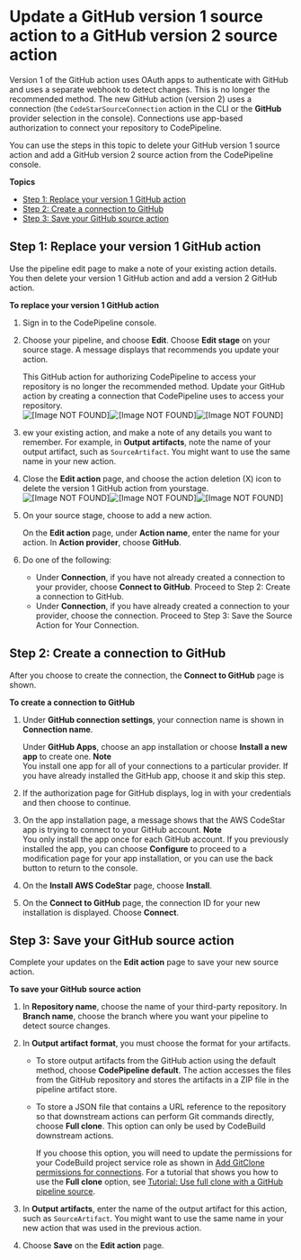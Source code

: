 # Update a GitHub version 1 source action to a GitHub version 2 source action<a name="update-github-action-connections"></a>

Version 1 of the GitHub action uses OAuth apps to authenticate with GitHub and uses a separate webhook to detect changes\. This is no longer the recommended method\. The new GitHub action \(version 2\) uses a connection \(the `CodeStarSourceConnection` action in the CLI or the **GitHub** provider selection in the console\)\. Connections use app\-based authorization to connect your repository to CodePipeline\.

You can use the steps in this topic to delete your GitHub version 1 source action and add a GitHub version 2 source action from the CodePipeline console\.

**Topics**
+ [Step 1: Replace your version 1 GitHub action](#connections-pipelines-github-action)
+ [Step 2: Create a connection to GitHub](#connections-pipelines-github-create)
+ [Step 3: Save your GitHub source action](#connections-pipelines-github-save)

## Step 1: Replace your version 1 GitHub action<a name="connections-pipelines-github-action"></a>

Use the pipeline edit page to make a note of your existing action details\. You then delete your version 1 GitHub action and add a version 2 GitHub action\.

**To replace your version 1 GitHub action**

1. Sign in to the CodePipeline console\.

1. Choose your pipeline, and choose **Edit**\. Choose **Edit stage** on your source stage\. A message displays that recommends you update your action\.

   This GitHub action for authorizing CodePipeline to access your repository is no longer the recommended method\. Update your GitHub action by creating a connection that CodePipeline uses to access your repository\.  
![\[Image NOT FOUND\]](http://docs.aws.amazon.com/codepipeline/latest/userguide/images/change-github-source-action.png)![\[Image NOT FOUND\]](http://docs.aws.amazon.com/codepipeline/latest/userguide/)![\[Image NOT FOUND\]](http://docs.aws.amazon.com/codepipeline/latest/userguide/)

1. ew your existing action, and make a note of any details you want to remember\. For example, in **Output artifacts**, note the name of your output artifact, such as `SourceArtifact`\. You might want to use the same name in your new action\.

1. Close the **Edit action** page, and choose the action deletion \(X\) icon to delete the version 1 GitHub action from yourstage\.  
![\[Image NOT FOUND\]](http://docs.aws.amazon.com/codepipeline/latest/userguide/images/change-github-source-action-delete.png)![\[Image NOT FOUND\]](http://docs.aws.amazon.com/codepipeline/latest/userguide/)![\[Image NOT FOUND\]](http://docs.aws.amazon.com/codepipeline/latest/userguide/)

1. On your source stage, choose to add a new action\. 

   On the **Edit action** page, under **Action name**, enter the name for your action\. In **Action provider**, choose **GitHub**\.

1. Do one of the following:
   + Under **Connection**, if you have not already created a connection to your provider, choose **Connect to GitHub**\. Proceed to Step 2: Create a connection to GitHub\.
   + Under **Connection**, if you have already created a connection to your provider, choose the connection\. Proceed to Step 3: Save the Source Action for Your Connection\.

## Step 2: Create a connection to GitHub<a name="connections-pipelines-github-create"></a>

After you choose to create the connection, the **Connect to GitHub** page is shown\.

**To create a connection to GitHub**

1. Under **GitHub connection settings**, your connection name is shown in **Connection name**\.

   Under **GitHub Apps**, choose an app installation or choose **Install a new app** to create one\.
**Note**  
You install one app for all of your connections to a particular provider\. If you have already installed the GitHub app, choose it and skip this step\.

1. If the authorization page for GitHub displays, log in with your credentials and then choose to continue\.

1. On the app installation page, a message shows that the AWS CodeStar app is trying to connect to your GitHub account\.
**Note**  
You only install the app once for each GitHub account\. If you previously installed the app, you can choose **Configure** to proceed to a modification page for your app installation, or you can use the back button to return to the console\.

1. On the **Install AWS CodeStar** page, choose **Install**\.

1. On the **Connect to GitHub** page, the connection ID for your new installation is displayed\. Choose **Connect**\.

## Step 3: Save your GitHub source action<a name="connections-pipelines-github-save"></a>

Complete your updates on the **Edit action** page to save your new source action\.

**To save your GitHub source action**

1. In **Repository name**, choose the name of your third\-party repository\. In **Branch name**, choose the branch where you want your pipeline to detect source changes\.

1. In **Output artifact format**, you must choose the format for your artifacts\. 
   + To store output artifacts from the GitHub action using the default method, choose **CodePipeline default**\. The action accesses the files from the GitHub repository and stores the artifacts in a ZIP file in the pipeline artifact store\.
   + To store a JSON file that contains a URL reference to the repository so that downstream actions can perform Git commands directly, choose **Full clone**\. This option can only be used by CodeBuild downstream actions\. 

     If you choose this option, you will need to update the permissions for your CodeBuild project service role as shown in [Add GitClone permissions for connections](troubleshooting.md#codebuild-role-connections)\. For a tutorial that shows you how to use the **Full clone** option, see [Tutorial: Use full clone with a GitHub pipeline source](tutorials-github-gitclone.md)\.

1. In **Output artifacts**, enter the name of the output artifact for this action, such as `SourceArtifact`\. You might want to use the same name in your new action that was used in the previous action\.

1. Choose **Save** on the **Edit action** page\.